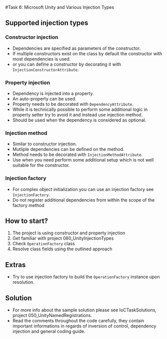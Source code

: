 #Task 6: Microsoft Unity and Various Injection Types

## Supported injection types

### Constructor injection

  * Dependencies are specified as parameters of the constructor.
  * If multiple constructors exist on the class by default the constructor with most dependencies is used.
  * or you can define a constructor by decorating it with ```InjectionConstructorAttribute```.

### Property injection

  * Dependency is injected into a property.
  * An auto-property can be used.
  * Property needs to be decorated with ```DependencyAttribute```.
  * While it is technically possible to perform some additional logic in property setter try to avoid it and instead use injection method.
  * Should be used when the dependency is considered as optional.

### Injection method
  * Similar to constructor injection.
  * Mutliple dependencies can be defined on the method.
  * Method needs to be decorated with ```InjectionMethodAttribute```.
  * Use when you need perform some additional setup which is not well suitable for the constructor.

### Injection factory
  * For complex object initialization you can use an injection factory see ```InjectionFactory```.
  * Do not register additional dependencies from within the scope of the factory method


## How to start?

1. The project is using constructor and property injection
2. Get familiar with project 060_UnityInjectionTypes
3. Check ```OperationFactory``` class
4. Resolve class fields using the outlined approach

## Extras

* Try to use injection factory to build the ```OperationFactory``` instance upon resolution.

## Solution

* For more info about the sample solution please see IoCTaskSolutions, project 050_UnityNamedRegistrations.
* Read the comments throughout the code carefully, they contain important informations in regards of inversion of control, dependency injection and general coding guide.
